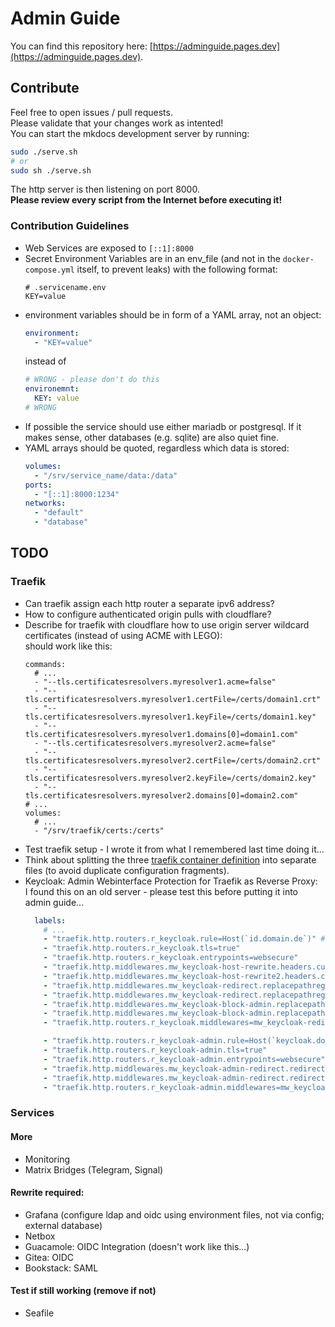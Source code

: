 # Admin Guide
You can find this repository here: [https://adminguide.pages.dev](https://adminguide.pages.dev).

## Contribute
Feel free to open issues / pull requests.  
Please validate that your changes work as intented!  
You can start the mkdocs development server by running:
```bash
sudo ./serve.sh
# or
sudo sh ./serve.sh
```
The http server is then listening on port 8000.  
**Please review every script from the Internet before executing it!**

### Contribution Guidelines
* Web Services are exposed to `[::1]:8000`
* Secret Environment Variables are in an env_file (and not in the `docker-compose.yml` itself, to prevent leaks) with the following format:
  ```shell
  # .servicename.env
  KEY=value
  ```
* environment variables should be in form of a YAML array, not an object:
  ```yaml
  environment:
    - "KEY=value"
  ```
  instead of
  ```yaml
  # WRONG - please don't do this
  environemnt:
    KEY: value
  # WRONG
  ```
* If possible the service should use either mariadb or postgresql.
  If it makes sense, other databases (e.g. sqlite) are also quiet fine.
* YAML arrays should be quoted, regardless which data is stored:
  ```yaml
  volumes:
    - "/srv/service_name/data:/data"
  ports:
    - "[::1]:8000:1234"
  networks:
    - "default"
    - "database"
  ```

## TODO
### Traefik
* Can traefik assign each http router a separate ipv6 address?
* How to configure authenticated origin pulls with cloudflare?
* Describe for traefik with cloudflare how to use origin server wildcard certificates (instead of using ACME with LEGO):  
  should work like this:
  ```shell
  commands:
    # ...
    - "--tls.certificatesresolvers.myresolver1.acme=false"
    - "--tls.certificatesresolvers.myresolver1.certFile=/certs/domain1.crt"
    - "--tls.certificatesresolvers.myresolver1.keyFile=/certs/domain1.key"
    - "--tls.certificatesresolvers.myresolver1.domains[0]=domain1.com"
    - "--tls.certificatesresolvers.myresolver2.acme=false"
    - "--tls.certificatesresolvers.myresolver2.certFile=/certs/domain2.crt"
    - "--tls.certificatesresolvers.myresolver2.keyFile=/certs/domain2.key"
    - "--tls.certificatesresolvers.myresolver2.domains[0]=domain2.com"
  # ...
  volumes:
    # ...
    - "/srv/traefik/certs:/certs"
  ```
* Test traefik setup - I wrote it from what I remembered last time doing it...
* Think about splitting the three [traefik container definition](./docs/installation/) into separate files (to avoid duplicate configuration fragments).
* Keycloak: Admin Webinterface Protection for Traefik as Reverse Proxy:  
  I found this on an old server - please test this before putting it into admin guide...
  ```yaml
    labels:
      # ...
      - "traefik.http.routers.r_keycloak.rule=Host(`id.domain.de`)" # <- edit (user interface)
      - "traefik.http.routers.r_keycloak.tls=true"
      - "traefik.http.routers.r_keycloak.entrypoints=websecure"
      - "traefik.http.middlewares.mw_keycloak-host-rewrite.headers.customrequestheaders.Host=id.domain.de" # <- edit
      - "traefik.http.middlewares.mw_keycloak-host-rewrite2.headers.customrequestheaders.X-Forwarded-Host=id.domain.de" # <- edit
      - "traefik.http.middlewares.mw_keycloak-redirect.replacepathregex.regex=^\/auth\/$$"
      - "traefik.http.middlewares.mw_keycloak-redirect.replacepathregex.replacement=/auth/realms/main/account/" # <- edit
      - "traefik.http.middlewares.mw_keycloak-block-admin.replacepathregex.regex=^\/auth\/admin\/$$"
      - "traefik.http.middlewares.mw_keycloak-block-admin.replacepathregex.replacement=/auth/realms/master/account/" # <- edit
      - "traefik.http.routers.r_keycloak.middlewares=mw_keycloak-redirect@docker,mw_keycloak-block-admin@docker,mw_keycloak-host-rewrite@docker,mw_keycloak-host-rewrite2@docker"

      - "traefik.http.routers.r_keycloak-admin.rule=Host(`keycloak.domain.de`)" # <- edit (admin interface)
      - "traefik.http.routers.r_keycloak-admin.tls=true"
      - "traefik.http.routers.r_keycloak-admin.entrypoints=websecure"
      - "traefik.http.middlewares.mw_keycloak-admin-redirect.redirectregex.regex=^https:\/\/keycloak.domain.de\/?$$" # <- edit
      - "traefik.http.middlewares.mw_keycloak-admin-redirect.redirectregex.replacement=https://keycloak.domain.de/auth/admin/" # <- edit
      - "traefik.http.routers.r_keycloak-admin.middlewares=mw_keycloak-admin-redirect@docker"

  ```

### Services
#### More
* Monitoring
* Matrix Bridges (Telegram, Signal)

#### Rewrite required:
* Grafana (configure ldap and oidc using environment files, not via config; external database)
* Netbox
* Guacamole: OIDC Integration (doesn't work like this...)
* Gitea: OIDC
* Bookstack: SAML

#### Test if still working (remove if not)
* Seafile
